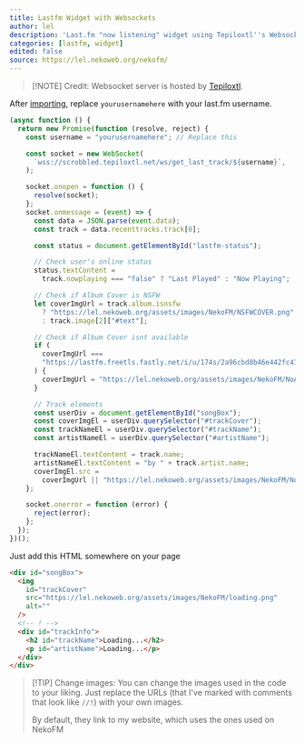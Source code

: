 ```yaml
---
title: Lastfm Widget with Websockets
author: lel
description: 'Last.fm "now listening" widget using Tepiloxtl''s Websocket.'
categories: [lastfm, widget]
edited: false
source: https://lel.nekoweb.org/nekofm/
---
```


> [!NOTE] Credit:
> Websocket server is hosted by [Tepiloxtl](https://tepiloxtl.net/scrobbled/).

After [importing](/FAQ/importing/), replace `yourusernamehere` with your last.fm username.

```javascript
(async function () {
  return new Promise(function (resolve, reject) {
    const username = "yourusernamehere"; // Replace this

    const socket = new WebSocket(
      `wss://scrobbled.tepiloxtl.net/ws/get_last_track/${username}`,
    );

    socket.onopen = function () {
      resolve(socket);
    };
    socket.onmessage = (event) => {
      const data = JSON.parse(event.data);
      const track = data.recenttracks.track[0];

      const status = document.getElementById("lastfm-status");

      // Check user's online status
      status.textContent =
        track.nowplaying === "false" ? "Last Played" : "Now Playing";

      // Check if Album Cover is NSFW
      let coverImgUrl = track.album.isnsfw
        ? "https://lel.nekoweb.org/assets/images/NekoFM/NSFWCOVER.png" //!
        : track.image[2]["#text"];

      // Check if Album Cover isnt available
      if (
        coverImgUrl ===
        "https://lastfm.freetls.fastly.net/i/u/174s/2a96cbd8b46e442fc41c2b86b821562f.png"
      ) {
        coverImgUrl = "https://lel.nekoweb.org/assets/images/NekoFM/NoArt.svg"; //!
      }

      // Track elements
      const userDiv = document.getElementById("songBox");
      const coverImgEl = userDiv.querySelector("#trackCover");
      const trackNameEl = userDiv.querySelector("#trackName");
      const artistNameEl = userDiv.querySelector("#artistName");

      trackNameEl.textContent = track.name;
      artistNameEl.textContent = "by " + track.artist.name;
      coverImgEl.src =
        coverImgUrl || "https://lel.nekoweb.org/assets/images/NekoFM/NoArt.svg"; //!
    };

    socket.onerror = function (error) {
      reject(error);
    };
  });
})();
```

Just add this HTML somewhere on your page

```html
<div id="songBox">
  <img
    id="trackCover"
    src="https://lel.nekoweb.org/assets/images/NekoFM/loading.png"
    alt=""
  />
  <!-- ! -->
  <div id="trackInfo">
    <h2 id="trackName">Loading...</h2>
    <p id="artistName">Loading...</p>
  </div>
</div>
```

> [!TIP] Change images:
> You can change the images used in the code to your liking. Just replace the URLs (that I've marked with comments that look like `//!`) with your own images.
>
> By default, they link to my website, which uses the ones used on NekoFM
